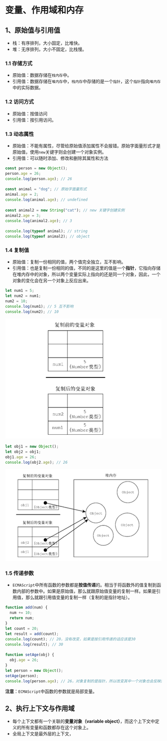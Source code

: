 # 变量、作用域和内存

## 1、原始值与引用值

- 栈：有序排列，大小固定，比堆快。
- 堆：无序排列，大小不固定，比栈慢。

### 1.1 存储方式

- 原始值：数据存储在`栈内存`中。
- 引用值：数据存储在`堆内存`中，`栈内存`中存储的是一个`指针`，这个`指针`指向`堆内存`中的实际数据。

### 1.2 访问方式

- 原始值：按值访问
- 引用值：按引用访问。

### 1.3 动态属性

- 原始值：不能有属性，尽管给原始值添加属性不会报错。原始字面量形式才是原始值，使用`new`关键字则会创建一个对象实例。
- 引用值：可以随时添加、修改和删除其属性和方法

```js
const person = new Object();
person.age = 26;
console.log(person.age); // 26

const animal = "dog"; // 原始字面量形式
animal.age = 2;
console.log(animal.age); // undefined

const animal2 = new String("cat"); // new 关键字创建实例
animal2.age = 3;
console.log(animal2.age); // 3

console.log(typeof animal); // string
console.log(typeof animal2); // object
```

### 1.4 复制值

- 原始值：复制一份相同的值，两个值完全独立，互不影响。
- 引用值：也是复制一份相同的值，不同的是这里的值是一个**指针**，它指向存储在堆内存中的对象，所以两个变量实际上指向的还是同一个对象，因此，一个对象的变化会在另一个对象上反应出来。

```js
let num1 = 5;
let num2 = num1;
num2 = 10;
console.log(num1); // 5 互不影响
console.log(num2); // 10
```

![inheritAttrs: true](./images/04-01.png)

```js
let obj1 = new Object();
let obj2 = obj1;
obj1.age = 26;
console.log(obj2.age); // 26
```

![inheritAttrs: true](./images/04-02.png)

### 1.5 传递参数

- `ECMAScript`中所有函数的参数都是**按值传递**的。相当于将函数外的值复制到函数内部的参数中。如果是原始值，那么就跟原始值变量的复制一样。如果是引用值，那么就跟引用值变量的复制一样（复制的是指针地址）。

```js
function add(num) {
  num += 10;
  return num;
}
let count = 20;
let result = add(count);
console.log(count); // 20，没有改变，如果是按引用传递的话应该是30
console.log(result); // 30

function setAge(obj) {
  obj.age = 26;
}
let person = new Object();
setAge(person);
console.log(person.age); // 26，对象复制的是指针，所以改变其中一个对象也会反映到另一个对象上。
```

**注意**：`ECMAScript`中函数的参数就是局部变量。


## 2、执行上下文与作用域
- 每个上下文都有一个关联的**变量对象（variable object）**，而这个上下文中定义的所有变量和函数都存在这个对象上。
- 全局上下文是最外层的上下文，